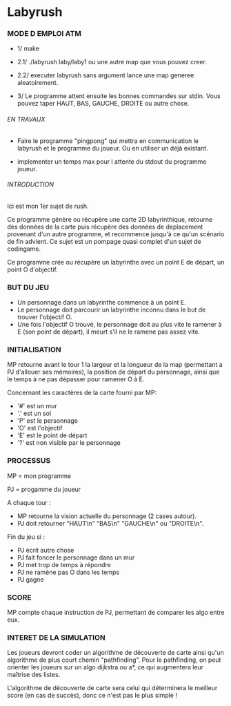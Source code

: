 # Labyrush

### MODE D EMPLOI ATM ###

- 1/ make

- 2.1/ ./labyrush laby/laby1 ou une autre map que vous pouvez creer.

- 2.2/ executer labyrush sans argument lance une map generee aleatoirement.

- 3/ Le programme attent ensuite les bonnes commandes sur stdin. Vous pouvez taper HAUT, BAS, GAUCHE, DROITE ou autre chose.


###### EN TRAVAUX ######

- Faire le programme "pingpong" qui mettra en communication le labyrush et le programme du joueur. Ou en utiliser un déjà existant.

- implementer un temps max pour l attente du stdout du programme joueur.

###### INTRODUCTION ######

Ici est mon 1er sujet de rush.

Ce programme génère ou récupère une carte 2D labyrinthique, retourne des données de la carte puis récupère des données de deplacement provenant d'un autre programme, et recommence jusqu'à ce qu'un scénario de fin advient.
Ce sujet est un pompage quasi complet d'un sujet de codingame.

Ce programme crée ou récupère un labyrinthe avec un point E de départ, un point O d'objectif.

### BUT DU JEU ###

- Un personnage dans un labyrinthe commence à un point E.
- Le personnage doit parcourir un labyrinthe inconnu dans le but de trouver l'objectif O.
- Une fois l'objectif O trouvé, le personnage doit au plus vite le ramener à E (son point de départ), il meurt s'il ne le ramene pas assez vite.

### INITIALISATION ###

MP retourne avant le tour 1 la largeur et la longueur de la map (permettant a PJ d'allouer ses mémoires), la position de départ du personnage, ainsi que le temps à ne pas dépasser pour ramener O à E.

Concernant les caractères de la carte fourni par MP:
- '#' est un mur
- '.' est un sol
- 'P' est le personnage
- 'O' est l'objectif
- 'E' est le point de départ
- '?' est non visible par le personnage

### PROCESSUS ###

MP = mon programme

PJ = progamme du joueur

A chaque tour :
- MP retourne la vision actuelle du personnage (2 cases autour).
- PJ doit retourner "HAUT\n" "BAS\n" "GAUCHE\n" ou "DROITE\n".

Fin du jeu si :
- PJ écrit autre chose
- PJ fait foncer le personnage dans un mur
- PJ met trop de temps à répondre
- PJ ne ramène pas O dans les temps
- PJ gagne

### SCORE ###

MP compte chaque instruction de PJ, permettant de comparer les algo entre eux.

### INTERET DE LA SIMULATION ###

Les joueurs devront coder un algorithme de découverte de carte ainsi qu'un algorithme de plus court chemin "pathfinding".
Pour le pathfinding, on peut orienter les joueurs sur un algo dijkstra ou a*, ce qui augmentera leur maîtrise des listes.

L'algorithme de découverte de carte sera celui qui déterminera le meilleur score (en cas de succès), donc ce n'est pas le plus simple !
